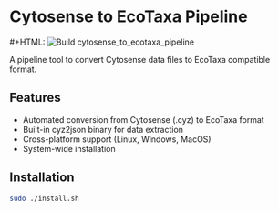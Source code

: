 # Cytosense to EcoTaxa Pipeline

#+HTML: <img src="https://github.com/ecotaxa/cytosense_to_ecotaxa_pipeline/actions/workflows/build.yml/badge.svg" alt="Build cytosense_to_ecotaxa_pipeline"/>


A pipeline tool to convert Cytosense data files to EcoTaxa compatible format.
## Features

- Automated conversion from Cytosense (.cyz) to EcoTaxa format
- Built-in cyz2json binary for data extraction
- Cross-platform support (Linux, Windows, MacOS)
- System-wide installation

## Installation

```bash
sudo ./install.sh
```

